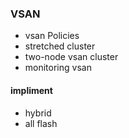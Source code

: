 ### VSAN
  - vsan Policies
  - stretched cluster
  - two-node vsan cluster
  - monitoring vsan

#### impliment
  - hybrid
  - all flash
